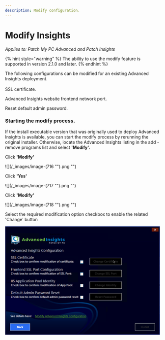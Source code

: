 ```yaml
---
description: Modify configuration.
---
```


# Modify Insights

_Applies to: Patch My PC Advanced and Patch Insights_

{% hint style="warning" %}
The ability to use the modify feature is supported in version 2.1.0 and later.
{% endhint %}

The following configurations can be modified for an existing Advanced Insights deployment.\
\
SSL certificate.

Advanced Insights website frontend network port.

Reset default admin password.

### **Starting the modify process.** <a href="#starting-the-modify-process" id="starting-the-modify-process"></a>

If the install executable version that was originally used to deploy Advanced Insights is available, you can start the modify process by rerunning the original installer. Otherwise, locate the Advanced Insights listing in the add - remove programs list and select **'Modify'.**

Click **'Modify'**

![](/_images/image-(716 "").png "")

Click **'Yes'**

![](/_images/image-(717 "").png "")

Click **'Modify'**

![](/_images/image-(718 "").png "")

Select the required modification option checkbox to enable the related 'Change' button

![](/_images/vmconnect_w0AaMZPkHy.png "")
